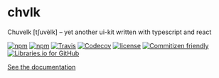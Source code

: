 # chvlk

Chuvelk [tʃuvèlk] – yet another ui-kit written with typescript and react

[![npm](https://img.shields.io/npm/v/chvlk.svg)](https://www.npmjs.com/package/chvlk)
[![npm](https://img.shields.io/npm/dw/chvlk.svg)](https://www.npmjs.com/package/chvlk)
[![Travis](https://img.shields.io/travis/iamolegga/chvlk.svg)](https://travis-ci.org/iamolegga/chvlk)
[![Codecov](https://img.shields.io/codecov/c/github/iamolegga/chvlk.svg)](https://codecov.io/gh/iamolegga/chvlk)
[![license](https://img.shields.io/github/license/iamolegga/chvlk.svg)](https://github.com/iamolegga/chvlk)
[![Commitizen friendly](https://img.shields.io/badge/commitizen-friendly-brightgreen.svg)](http://commitizen.github.io/cz-cli/)
[![Libraries.io for GitHub](https://img.shields.io/librariesio/github/iamolegga/chvlk.svg)](https://libraries.io/github/iamolegga/chvlk)

[See the documentation](https://iamolegga.github.io/chvlk/)
